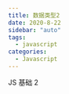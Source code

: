 ```yaml
---
title: 数据类型2
date: 2020-8-22
sidebar: "auto"
tags:
  - javascript
categories:
  - Javascript
---
```


JS 基础 2

